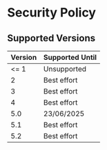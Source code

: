 # Security Policy

## Supported Versions

| Version | Supported Until |
| ------- | --------------- |
| <= 1    | Unsupported     |
| 2       | Best effort     |
| 3       | Best effort     |
| 4       | Best effort     |
| 5.0     | 23/06/2025      |
| 5.1     | Best effort     |
| 5.2     | Best effort     |
